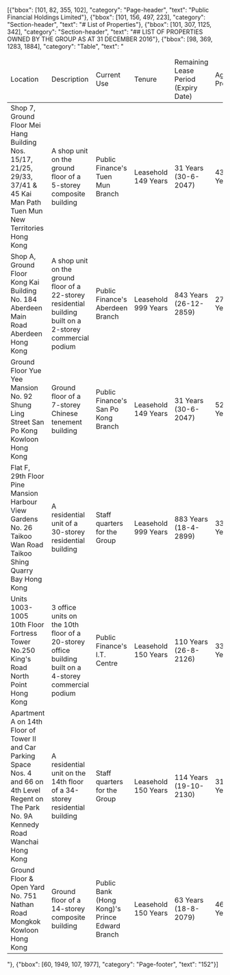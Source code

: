 [{"bbox": [101, 82, 355, 102], "category": "Page-header", "text": "Public Financial Holdings Limited"}, {"bbox": [101, 156, 497, 223], "category": "Section-header", "text": "# List of Properties"}, {"bbox": [101, 307, 1125, 342], "category": "Section-header", "text": "## LIST OF PROPERTIES OWNED BY THE GROUP AS AT 31 DECEMBER 2016"}, {"bbox": [98, 369, 1283, 1884], "category": "Table", "text": "<table><thead><tr><td>Location</td><td>Description</td><td>Current Use</td><td>Tenure</td><td>Remaining Lease Period (Expiry Date)</td><td>Age of Property</td><td>Built-up Area (Square Metres)</td><td>Date of Last Revaluation/ Acquisition</td><td>Carrying Amount as at 31 Dec 2016 (HK$'000)</td></tr></thead><tbody><tr><td>Shop 7, Ground Floor Mei Hang Building Nos. 15/17, 21/25, 29/33, 37/41 & 45 Kai Man Path Tuen Mun New Territories Hong Kong</td><td>A shop unit on the ground floor of a 5-storey composite building</td><td>Public Finance's Tuen Mun Branch</td><td>Leasehold 149 Years</td><td>31 Years (30-6-2047)</td><td>43 Years</td><td>84</td><td>30-6-1980</td><td>1,119</td></tr><tr><td>Shop A, Ground Floor Kong Kai Building No. 184 Aberdeen Main Road Aberdeen Hong Kong</td><td>A shop unit on the ground floor of a 22-storey residential building built on a 2-storey commercial podium</td><td>Public Finance's Aberdeen Branch</td><td>Leasehold 999 Years</td><td>843 Years (26-12-2859)</td><td>27 Years</td><td>68</td><td>9-3-1990</td><td>3,797</td></tr><tr><td>Ground Floor Yue Yee Mansion No. 92 Shung Ling Street San Po Kong Kowloon Hong Kong</td><td>Ground floor of a 7-storey Chinese tenement building</td><td>Public Finance's San Po Kong Branch</td><td>Leasehold 149 Years</td><td>31 Years (30-6-2047)</td><td>52 Years</td><td>94</td><td>9-6-1990</td><td>1,885</td></tr><tr><td>Flat F, 29th Floor Pine Mansion Harbour View Gardens No. 26 Taikoo Wan Road Taikoo Shing Quarry Bay Hong Kong</td><td>A residential unit of a 30-storey residential building</td><td>Staff quarters for the Group</td><td>Leasehold 999 Years</td><td>883 Years (18-4-2899)</td><td>33 Years</td><td>91</td><td>31-12-2011</td><td>9,488</td></tr><tr><td>Units 1003-1005 10th Floor Fortress Tower No.250 King's Road North Point Hong Kong</td><td>3 office units on the 10th floor of a 20-storey office building built on a 4-storey commercial podium</td><td>Public Finance's I.T. Centre</td><td>Leasehold 150 Years</td><td>110 Years (26-8-2126)</td><td>33 Years</td><td>293</td><td>18-3-1992</td><td>7,287</td></tr><tr><td>Apartment A on 14th Floor of Tower II and Car Parking Space Nos. 4 and 66 on 4th Level Regent on The Park No. 9A Kennedy Road Wanchai Hong Kong</td><td>A residential unit on the 14th floor of a 34-storey residential building</td><td>Staff quarters for the Group</td><td>Leasehold 150 Years</td><td>114 Years (19-10-2130)</td><td>31 Years</td><td>253</td><td>5-3-1993</td><td>8,397</td></tr><tr><td>Ground Floor & Open Yard No. 751 Nathan Road Mongkok Kowloon Hong Kong</td><td>Ground floor of a 14-storey composite building</td><td>Public Bank (Hong Kong)'s Prince Edward Branch</td><td>Leasehold 150 Years</td><td>63 Years (18-8-2079)</td><td>46 Years</td><td>130</td><td>24-5-1993</td><td>11,882</td></tr></tbody></table>"}, {"bbox": [60, 1949, 107, 1977], "category": "Page-footer", "text": "152"}]